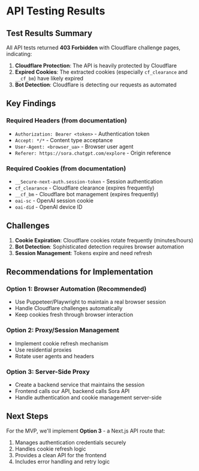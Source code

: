 # API Testing Results

## Test Results Summary

All API tests returned **403 Forbidden** with Cloudflare challenge pages, indicating:

1. **Cloudflare Protection**: The API is heavily protected by Cloudflare
2. **Expired Cookies**: The extracted cookies (especially `cf_clearance` and `__cf_bm`) have likely expired
3. **Bot Detection**: Cloudflare is detecting our requests as automated

## Key Findings

### Required Headers (from documentation)
- `Authorization: Bearer <token>` - Authentication token
- `Accept: */*` - Content type acceptance
- `User-Agent: <browser_ua>` - Browser user agent
- `Referer: https://sora.chatgpt.com/explore` - Origin reference

### Required Cookies (from documentation)
- `__Secure-next-auth.session-token` - Session authentication
- `cf_clearance` - Cloudflare clearance (expires frequently)
- `__cf_bm` - Cloudflare bot management (expires frequently)
- `oai-sc` - OpenAI session cookie
- `oai-did` - OpenAI device ID

## Challenges

1. **Cookie Expiration**: Cloudflare cookies rotate frequently (minutes/hours)
2. **Bot Detection**: Sophisticated detection requires browser automation
3. **Session Management**: Tokens expire and need refresh

## Recommendations for Implementation

### Option 1: Browser Automation (Recommended)
- Use Puppeteer/Playwright to maintain a real browser session
- Handle Cloudflare challenges automatically
- Keep cookies fresh through browser interaction

### Option 2: Proxy/Session Management
- Implement cookie refresh mechanism
- Use residential proxies
- Rotate user agents and headers

### Option 3: Server-Side Proxy
- Create a backend service that maintains the session
- Frontend calls our API, backend calls Sora API
- Handle authentication and cookie management server-side

## Next Steps

For the MVP, we'll implement **Option 3** - a Next.js API route that:
1. Manages authentication credentials securely
2. Handles cookie refresh logic
3. Provides a clean API for the frontend
4. Includes error handling and retry logic
